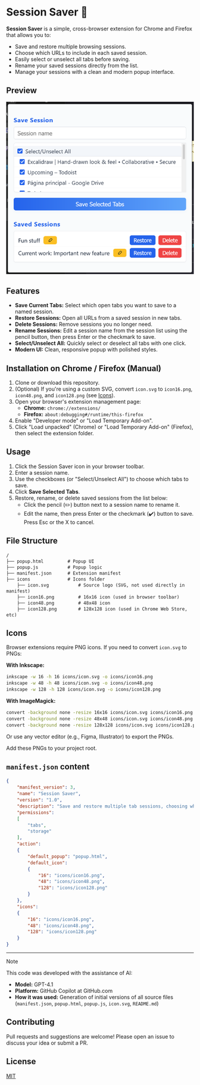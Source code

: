 # Session Saver :floppy_disk:

**Session Saver** is a simple, cross-browser extension for Chrome and Firefox that allows you to:
- Save and restore multiple browsing sessions.
- Choose which URLs to include in each saved session.
- Easily select or unselect all tabs before saving.
- Rename your saved sessions directly from the list.
- Manage your sessions with a clean and modern popup interface.

## Preview

![Session Saver Popup Screenshot](img/screenshot.png)

## Features

- **Save Current Tabs:** Select which open tabs you want to save to a named session.
- **Restore Sessions:** Open all URLs from a saved session in new tabs.
- **Delete Sessions:** Remove sessions you no longer need.
- **Rename Sessions:** Edit a session name from the session list using the pencil button, then press Enter or the checkmark to save.
- **Select/Unselect All:** Quickly select or deselect all tabs with one click.
- **Modern UI:** Clean, responsive popup with polished styles.


## Installation on Chrome / Firefox (Manual)

1. Clone or download this repository.
2. (Optional) If you're using a custom SVG, convert `icon.svg` to `icon16.png`, `icon48.png`, and `icon128.png` (see [Icons](#icons)).
3. Open your browser's extension management page:
   - **Chrome:** `chrome://extensions/`
   - **Firefox:** `about:debugging#/runtime/this-firefox`
4. Enable "Developer mode" or "Load Temporary Add-on".
5. Click "Load unpacked" (Chrome) or "Load Temporary Add-on" (Firefox), then select the extension folder.


## Usage

1. Click the Session Saver icon in your browser toolbar.
2. Enter a session name.
3. Use the checkboxes (or "Select/Unselect All") to choose which tabs to save.
4. Click **Save Selected Tabs**.
5. Restore, rename, or delete saved sessions from the list below:
   - Click the pencil (✏️) button next to a session name to rename it.
   - Edit the name, then press Enter or the checkmark (✔️) button to save. Press Esc or the X to cancel.

## File Structure

```
/
├── popup.html         # Popup UI
├── popup.js           # Popup logic
├── manifest.json      # Extension manifest
├── icons              # Icons folder
    ├── icon.svg           # Source logo (SVG, not used directly in manifest)
    ├── icon16.png         # 16x16 icon (used in browser toolbar)
    ├── icon48.png         # 48x48 icon
    ├── icon128.png        # 128x128 icon (used in Chrome Web Store, etc)
```


## Icons

Browser extensions require PNG icons. If you need to convert `icon.svg` to PNGs:

**With Inkscape:**
```sh
inkscape -w 16 -h 16 icons/icon.svg -o icons/icon16.png
inkscape -w 48 -h 48 icons/icon.svg -o icons/icon48.png
inkscape -w 128 -h 128 icons/icon.svg -o icons/icon128.png
```

**With ImageMagick:**
```sh
convert -background none -resize 16x16 icons/icon.svg icons/icon16.png
convert -background none -resize 48x48 icons/icon.svg icons/icon48.png
convert -background none -resize 128x128 icons/icon.svg icons/icon128.png
```

Or use any vector editor (e.g., Figma, Illustrator) to export the PNGs.

Add these PNGs to your project root.


## `manifest.json` content

```json
{
    "manifest_version": 3,
    "name": "Session Saver",
    "version": "1.0",
    "description": "Save and restore multiple tab sessions, choosing which URLs to include.",
    "permissions":
    [
        "tabs",
        "storage"
    ],
    "action":
    {
        "default_popup": "popup.html",
        "default_icon":
        {
            "16": "icons/icon16.png",
            "48": "icons/icon48.png",
            "128": "icons/icon128.png"
        }
    },
    "icons":
    {
        "16": "icons/icon16.png",
        "48": "icons/icon48.png",
        "128": "icons/icon128.png"
    }
}
```

---

> [!NOTE]
> This code was developed with the assistance of AI:
>
> - **Model:** GPT-4.1
> - **Platform:** GitHub Copilot at GitHub.com
> - **How it was used:** Generation of initial versions of all source files (`manifest.json`, `popup.html`, `popup.js`, `icon.svg`, `README.md`)


## Contributing

Pull requests and suggestions are welcome! Please open an issue to discuss your idea or submit a PR.


## License

[MIT](LICENSE)
